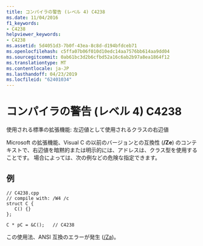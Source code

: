 ```yaml
---
title: コンパイラの警告 (レベル 4) C4238
ms.date: 11/04/2016
f1_keywords:
- C4238
helpviewer_keywords:
- C4238
ms.assetid: 5d4051d3-7b0f-43ea-8c8d-d194bfdceb71
ms.openlocfilehash: c5ffa07b06f010d10edc14aa7576bb614aa9dd04
ms.sourcegitcommit: 0ab61bc3d2b6cfbd52a16c6ab2b97a8ea1864f12
ms.translationtype: MT
ms.contentlocale: ja-JP
ms.lasthandoff: 04/23/2019
ms.locfileid: "62401034"
---
```

# <a name="compiler-warning-level-4-c4238"></a>コンパイラの警告 (レベル 4) C4238

使用される標準の拡張機能: 左辺値として使用されるクラスの右辺値

Microsoft の拡張機能、Visual C の以前のバージョンとの互換性 (**/Ze**) のコンテキストで、右辺値を暗黙的または明示的には、アドレスは、クラス型を使用することです。 場合によっては、次の例などの危険な指定できます。

## <a name="example"></a>例

```
// C4238.cpp
// compile with: /W4 /c
struct C {
   C() {}
};

C * pC = &C();   // C4238
```

この使用法、ANSI 互換のエラーが発生 ([/Za](../../build/reference/za-ze-disable-language-extensions.md))。